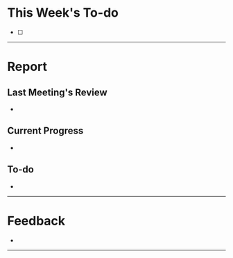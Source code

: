 # This Week's To-do
- [ ] 
---
# Report
## Last Meeting's Review
- 
## Current Progress
- 
## To-do
- 
---
# Feedback
- 
---
